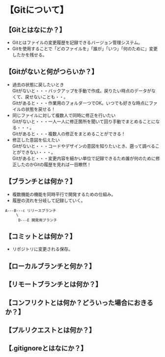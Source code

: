 # 【Gitについて】  

## 【Gitとはなにか？】  
- Gitとはファイルの変更履歴を記録できるバージョン管理システム。  
- Gitを使用することで「どのファイルを」「誰が」「いつ」「何のために」変更したかを残せる。  

## 【Gitがないと何がつらいか？】  
- 過去の状態に戻したいとき  
Gitがないと・・・バックアップを手動で作成。戻りたい時点のデータがなくて、戻せないことも・・。  
Gitがあると・・・作業用のフォルダ一つでOK。いつでも好きな時点にファイルの状態を戻せる！  
- 同じファイルに対して複数人で同時に修正を行いたい  
Gitがないと・・・一人一人に修正箇所を聞いて回り手動でまとめることになる・・・。  
Gitがあると・・・複数人の修正をまとめることができる！  
- 修正した意図を伝えたい  
Gitがないと・・・コードやデザインの意図を知りたいとき、遡って調べることができない・・・。  
Gitがあると・・・変更内容を細かい単位で記録できるため誰が何のために修正したのかGitの履歴を見れば一目瞭然！  

## 【ブランチとは何か？】  
- 複数機能の機能を同時平行で開発するための仕組み。  
- 履歴の流れを分岐して記録していく。  
```
A---B---c リリースブランチ
     \
      D---E 開発用ブランチ
```
## 【コミットとは何か？】　
- リポジトリに変更される保存。  

## 【ローカルブランチと何か？】  
## 【リモートブランチとは何か？】
## 【コンフリクトとは何か？どういった場合におきるか？】
## 【プルリクエストとは何か？】  
## 【.gitignoreとはなにか？】  
